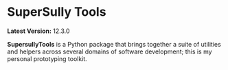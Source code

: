 SuperSully Tools
================

**Latest Version:** 12.3.0

**SupersullyTools** is a Python package that brings together a suite of utilities and helpers across several domains of
software development; this is my personal prototyping toolkit.
